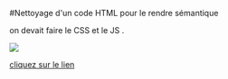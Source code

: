 
#Nettoyage d'un code HTML pour le rendre sémantique

on devait faire le CSS et le JS .


![](faq_pub_1.png![image](https://user-images.githubusercontent.com/47861630/194005770-1e1942de-d2f9-4c5d-a88e-d3fd67ca125a.png)
)





[cliquez sur le lien](https://rahmahamdi.github.io/lorem/)
